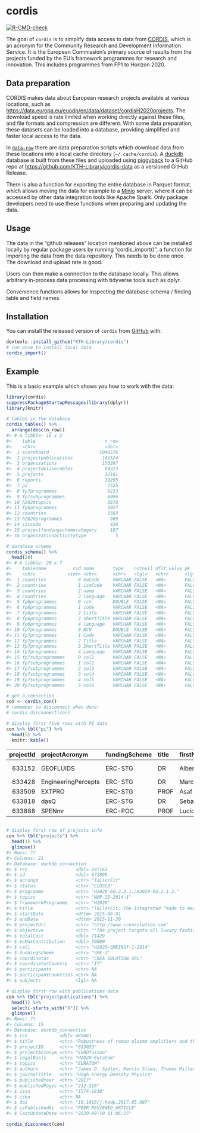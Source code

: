 
<!-- README.md is generated from README.Rmd. Please edit that file -->

# cordis

<!-- badges: start -->

[![R-CMD-check](https://github.com/KTH-Library/cordis/workflows/R-CMD-check/badge.svg)](https://github.com/KTH-Library/cordis/actions)
<!-- badges: end -->

The goal of `cordis` is to simplify data access to data from
[CORDIS](https://cordis.europa.eu/), which is an acronym for the
Community Research and Development Information Service. It is the
European Commission’s primary source of results from the projects funded
by the EU’s framework programmes for research and innovation. This
includes programmes from FP1 to Horizon 2020.

## Data preparation

CORDIS makes data about European research projects available at various
locations, such as
<https://data.europa.eu/euodp/en/data/dataset/cordisH2020projects>. The
download speed is rate limited when working directly against these
files, and file formats and compression are different. With some data
preparation, these datasets can be loaded into a database, providing
simplified and faster local access to the data.

In [`data-raw`](data-raw) there are data preparation scripts which
download data from these locations into a local cache directory
(`~/.cache/cordis`). A [duckdb](https://duckdb.org) database is built
from these files and uploaded using
[piggyback](https://github.com/ropensci/piggyback) to a GitHub repo at
<https://github.com/KTH-Library/cordis-data> as a versioned GitHub
Release.

There is also a function for exporting the entire database in Parquet
format, which allows moving the data for example to a
[Minio](https://min.io/) server, where it can be accessed by other data
integration tools like Apache Spark. Only package developers need to use
these functions when preparing and updating the data.

## Usage

The data in the “github releases” location mentioned above can be
installed locally by regular package users by running
“cordis\_import()”, a function for importing the data from the data
repository. This needs to be done once. The download and upload rate is
good.

Users can then make a connection to the database locally. This allows
arbitrary in-process data processing with tidyverse tools such as dplyr.

Convenience functions allows for inspecting the database schema /
finding table and field names.

## Installation

You can install the released version of `cordis` from
[GitHub](https://github.com/KTH-Library/cordis) with:

``` r
devtools::install_github("KTH-Library/cordis")
# run once to install local data
cordis_import()
```

## Example

This is a basic example which shows you how to work with the data:

``` r
library(cordis)
suppressPackageStartupMessages(library(dplyr))
library(knitr)

# tables in the database
cordis_tables() %>%
  arrange(desc(n_row))
#> # A tibble: 16 x 2
#>    table                          n_row
#>    <chr>                          <dbl>
#>  1 scoreboard                   1048576
#>  2 projectpublications           161524
#>  3 organizations                 150287
#>  4 projectdeliverables            84323
#>  5 projects                       32161
#>  6 reports                        19295
#>  7 pi                              7525
#>  8 fp7programmes                   6233
#>  9 fp7subprogrammes                6096
#> 10 h2020topics                     3878
#> 11 fp6programmes                   2027
#> 12 countries                       1503
#> 13 h2020programmes                  909
#> 14 siccode                          426
#> 15 projectfundingschemecategory     187
#> 16 organizationactivitytype           5

# database schema
cordis_schema() %>%
  head(20)
#> # A tibble: 20 x 7
#>    tablename          cid name       type    notnull dflt_value pk   
#>    <chr>            <int> <chr>      <chr>   <lgl>   <chr>      <lgl>
#>  1 countries            0 euCode     VARCHAR FALSE   <NA>       FALSE
#>  2 countries            1 isoCode    VARCHAR FALSE   <NA>       FALSE
#>  3 countries            2 name       VARCHAR FALSE   <NA>       FALSE
#>  4 countries            3 language   VARCHAR FALSE   <NA>       FALSE
#>  5 fp6programmes        0 rcn        DOUBLE  FALSE   <NA>       FALSE
#>  6 fp6programmes        1 code       VARCHAR FALSE   <NA>       FALSE
#>  7 fp6programmes        2 title      VARCHAR FALSE   <NA>       FALSE
#>  8 fp6programmes        3 shortTitle VARCHAR FALSE   <NA>       FALSE
#>  9 fp6programmes        4 language   VARCHAR FALSE   <NA>       FALSE
#> 10 fp7programmes        0 RCN        DOUBLE  FALSE   <NA>       FALSE
#> 11 fp7programmes        1 Code       VARCHAR FALSE   <NA>       FALSE
#> 12 fp7programmes        2 Title      VARCHAR FALSE   <NA>       FALSE
#> 13 fp7programmes        3 ShortTitle VARCHAR FALSE   <NA>       FALSE
#> 14 fp7programmes        4 Language   VARCHAR FALSE   <NA>       FALSE
#> 15 fp7subprogrammes     0 col1       VARCHAR FALSE   <NA>       FALSE
#> 16 fp7subprogrammes     1 col2       VARCHAR FALSE   <NA>       FALSE
#> 17 fp7subprogrammes     2 col3       VARCHAR FALSE   <NA>       FALSE
#> 18 fp7subprogrammes     3 col4       VARCHAR FALSE   <NA>       FALSE
#> 19 fp7subprogrammes     4 col5       VARCHAR FALSE   <NA>       FALSE
#> 20 fp7subprogrammes     5 col6       VARCHAR FALSE   <NA>       FALSE

# get a connection
con <- cordis_con()
# remember to disconnect when done:
# cordis_disconnect(con)

# display first five rows with PI data
con %>% tbl("pi") %>% 
  head(5) %>% 
  knitr::kable()
```

| projectId | projectAcronym      | fundingScheme | title | firstName | lastName        | organisationId |
| --------: | :------------------ | :------------ | :---- | :-------- | :-------------- | -------------: |
|    633152 | GEOFLUIDS           | ERC-STG       | DR    | Alberto   | Enciso Carrasco |      999991722 |
|    633428 | EngineeringPercepts | ERC-STG       | DR    | Marcel    | Oberlaender     |      974952433 |
|    633509 | EXTPRO              | ERC-STG       | PROF  | Asaf      | Shapira         |      999901609 |
|    633818 | dasQ                | ERC-STG       | DR    | Sebastian | Loth            |      999990267 |
|    633888 | SPENmr              | ERC-POC       | PROF  | Lucio     | Frydman         |      999979306 |

``` r

# display first row of projects info
con %>% tbl("projects") %>% 
  head(1) %>% 
  glimpse()
#> Rows: ??
#> Columns: 21
#> Database: duckdb_connection
#> $ rcn                  <dbl> 197163
#> $ id                   <dbl> 672890
#> $ acronym              <chr> "TailorFit"
#> $ status               <chr> "CLOSED"
#> $ programme            <chr> "H2020-EU.2.3.1.;H2020-EU.2.1.2."
#> $ topics               <chr> "NMP-25-2014-1"
#> $ frameworkProgramme   <chr> "H2020"
#> $ title                <chr> "TailorFit; The Integrated “made to measure” wor…
#> $ startDate            <dttm> 2015-06-01
#> $ endDate              <dttm> 2015-11-30
#> $ projectUrl           <chr> "http://www.creasolution.com"
#> $ objective            <chr> "'The project targets all luxury fashion firms t…
#> $ totalCost            <dbl> 71429
#> $ ecMaxContribution    <dbl> 50000
#> $ call                 <chr> "H2020-SMEINST-1-2014"
#> $ fundingScheme        <chr> "SME-1"
#> $ coordinator          <chr> "CREA SOLUTION SRL"
#> $ coordinatorCountry   <chr> "IT"
#> $ participants         <chr> NA
#> $ participantCountries <chr> NA
#> $ subjects             <lgl> NA

# display first row with publications data
con %>% tbl("projectpublications") %>% 
  head(1) %>% 
  select(-starts_with("X")) %>% 
  glimpse()
#> Rows: ??
#> Columns: 15
#> Database: duckdb_connection
#> $ rcn            <dbl> 485081
#> $ title          <chr> "Robustness of raman plasma amplifiers and their poten…
#> $ projectID      <chr> "633053"
#> $ projectAcronym <chr> "EUROfusion"
#> $ legalBasis     <chr> "H2020-Euratom"
#> $ topics         <chr> "EURATOM"
#> $ authors        <chr> "James D. Sadler, Marcin Sliwa, Thomas Miller, Muhamma…
#> $ journalTitle   <chr> "High Energy Density Physics"
#> $ publishedYear  <chr> "2017"
#> $ publishedPages <chr> "212-216"
#> $ issn           <chr> "1574-1818"
#> $ isbn           <chr> NA
#> $ doi            <chr> "10.1016/j.hedp.2017.05.007"
#> $ isPublishedAs  <chr> "PEER_REVIEWED_ARTICLE"
#> $ lastUpdateDate <chr> "2020-09-10 11:06:25"

cordis_disconnect(con)
```
